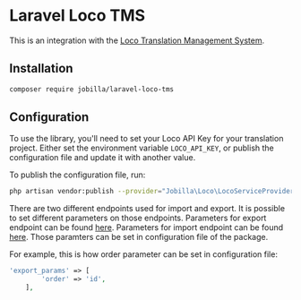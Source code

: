 # Laravel Loco TMS

This is an integration with the [Loco Translation Management System](https://localise.biz).

## Installation

```sh
composer require jobilla/laravel-loco-tms
```

## Configuration

To use the library, you'll need to set your Loco API Key for your translation project.
Either set the environment variable `LOCO_API_KEY`, or publish the configuration file
and update it with another value.

To publish the configuration file, run:
```sh
php artisan vendor:publish --provider="Jobilla\Loco\LocoServiceProvider"
```

There are two different endpoints used for import and export. It is possible to set different parameters on those endpoints. Parameters for export endpoint can be found [here](https://localise.biz/api/docs/export/exportall). Parameters for import endpoint can be found [here](https://localise.biz/api/docs/import/import). Those paramters can be set in configuration file of the package.

For example, this is how order parameter can be set in configuration file:

```php
'export_params' => [
        'order' => 'id',
    ],
```
